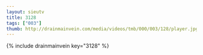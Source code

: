 ```yaml
--- 
layout: sieutv
title: 3128
tags: ["003"]
thumb: http://drainmainvein.com/media/videos/tmb/000/003/128/player.jpg
---
```

{% include drainmainvein key="3128" %} 
